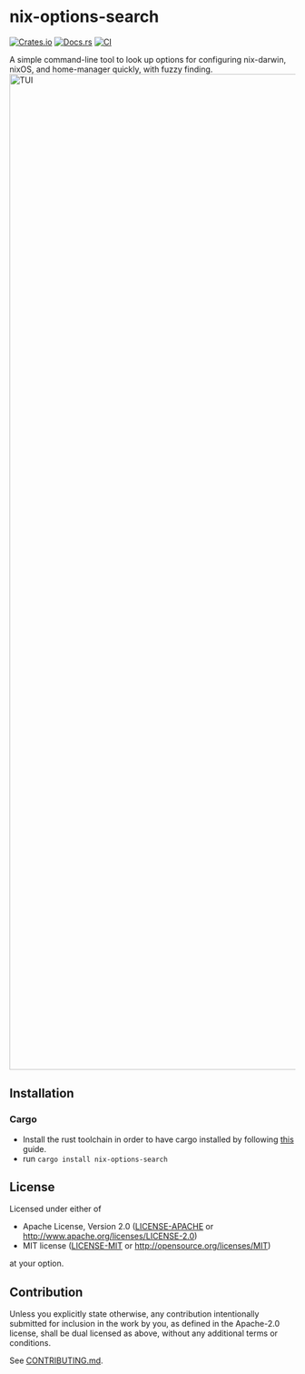 # nix-options-search

[![Crates.io](https://img.shields.io/crates/v/nix-options-search.svg)](https://crates.io/crates/nix-options-search)
[![Docs.rs](https://docs.rs/nix-options-search/badge.svg)](https://docs.rs/nix-options-search)
[![CI](https://github.com/madsbv/nix-options-search/workflows/CI/badge.svg)](https://github.com/madsbv/nix-options-search/actions)

A simple command-line tool to look up options for configuring nix-darwin, nixOS, and home-manager quickly, with fuzzy finding.
<img width="1752" alt="TUI" src="https://github.com/madsbv/nix-options-search/assets/2766060/615ea8ed-8f70-41d3-abb9-9d8132c5757d">

## Installation

### Cargo

* Install the rust toolchain in order to have cargo installed by following
  [this](https://www.rust-lang.org/tools/install) guide.
* run `cargo install nix-options-search`

## License

Licensed under either of

 * Apache License, Version 2.0
   ([LICENSE-APACHE](LICENSE-APACHE) or http://www.apache.org/licenses/LICENSE-2.0)
 * MIT license
   ([LICENSE-MIT](LICENSE-MIT) or http://opensource.org/licenses/MIT)

at your option.

## Contribution

Unless you explicitly state otherwise, any contribution intentionally submitted
for inclusion in the work by you, as defined in the Apache-2.0 license, shall be
dual licensed as above, without any additional terms or conditions.

See [CONTRIBUTING.md](CONTRIBUTING.md).
